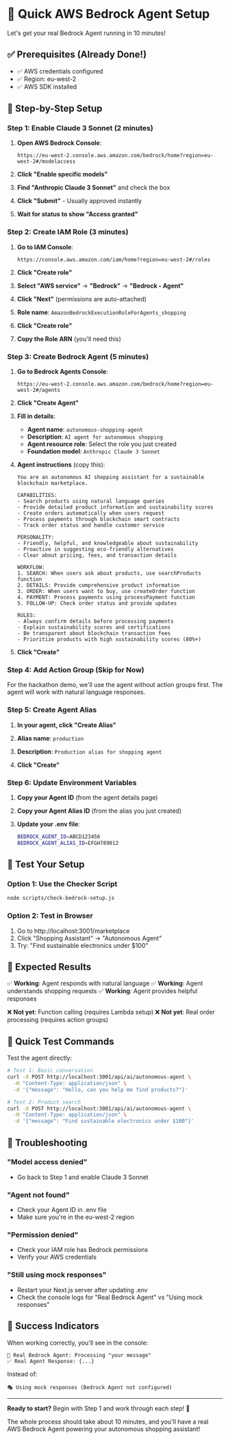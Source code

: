 # 🚀 Quick AWS Bedrock Agent Setup

Let's get your real Bedrock Agent running in 10 minutes!

## ✅ Prerequisites (Already Done!)
- ✅ AWS credentials configured
- ✅ Region: eu-west-2
- ✅ AWS SDK installed

## 🎯 Step-by-Step Setup

### Step 1: Enable Claude 3 Sonnet (2 minutes)

1. **Open AWS Bedrock Console**: 
   ```
   https://eu-west-2.console.aws.amazon.com/bedrock/home?region=eu-west-2#/modelaccess
   ```

2. **Click "Enable specific models"**

3. **Find "Anthropic Claude 3 Sonnet"** and check the box

4. **Click "Submit"** - Usually approved instantly

5. **Wait for status to show "Access granted"**

### Step 2: Create IAM Role (3 minutes)

1. **Go to IAM Console**:
   ```
   https://console.aws.amazon.com/iam/home?region=eu-west-2#/roles
   ```

2. **Click "Create role"**

3. **Select "AWS service"** → **"Bedrock"** → **"Bedrock - Agent"**

4. **Click "Next"** (permissions are auto-attached)

5. **Role name**: `AmazonBedrockExecutionRoleForAgents_shopping`

6. **Click "Create role"**

7. **Copy the Role ARN** (you'll need this)

### Step 3: Create Bedrock Agent (5 minutes)

1. **Go to Bedrock Agents Console**:
   ```
   https://eu-west-2.console.aws.amazon.com/bedrock/home?region=eu-west-2#/agents
   ```

2. **Click "Create Agent"**

3. **Fill in details**:
   - **Agent name**: `autonomous-shopping-agent`
   - **Description**: `AI agent for autonomous shopping`
   - **Agent resource role**: Select the role you just created
   - **Foundation model**: `Anthropic Claude 3 Sonnet`

4. **Agent instructions** (copy this):
   ```
   You are an autonomous AI shopping assistant for a sustainable blockchain marketplace. 

   CAPABILITIES:
   - Search products using natural language queries
   - Provide detailed product information and sustainability scores
   - Create orders automatically when users request
   - Process payments through blockchain smart contracts
   - Track order status and handle customer service

   PERSONALITY:
   - Friendly, helpful, and knowledgeable about sustainability
   - Proactive in suggesting eco-friendly alternatives
   - Clear about pricing, fees, and transaction details

   WORKFLOW:
   1. SEARCH: When users ask about products, use searchProducts function
   2. DETAILS: Provide comprehensive product information
   3. ORDER: When users want to buy, use createOrder function
   4. PAYMENT: Process payments using processPayment function
   5. FOLLOW-UP: Check order status and provide updates

   RULES:
   - Always confirm details before processing payments
   - Explain sustainability scores and certifications
   - Be transparent about blockchain transaction fees
   - Prioritize products with high sustainability scores (80%+)
   ```

5. **Click "Create"**

### Step 4: Add Action Group (Skip for Now)

For the hackathon demo, we'll use the agent without action groups first. The agent will work with natural language responses.

### Step 5: Create Agent Alias

1. **In your agent, click "Create Alias"**

2. **Alias name**: `production`

3. **Description**: `Production alias for shopping agent`

4. **Click "Create"**

### Step 6: Update Environment Variables

1. **Copy your Agent ID** (from the agent details page)

2. **Copy your Agent Alias ID** (from the alias you just created)

3. **Update your .env file**:
   ```bash
   BEDROCK_AGENT_ID=ABCD123456
   BEDROCK_AGENT_ALIAS_ID=EFGH789012
   ```

## 🧪 Test Your Setup

### Option 1: Use the Checker Script
```bash
node scripts/check-bedrock-setup.js
```

### Option 2: Test in Browser
1. Go to http://localhost:3001/marketplace
2. Click "Shopping Assistant" → "Autonomous Agent"
3. Try: "Find sustainable electronics under $100"

## 🎯 Expected Results

✅ **Working**: Agent responds with natural language
✅ **Working**: Agent understands shopping requests
✅ **Working**: Agent provides helpful responses

❌ **Not yet**: Function calling (requires Lambda setup)
❌ **Not yet**: Real order processing (requires action groups)

## 🚀 Quick Test Commands

Test the agent directly:
```bash
# Test 1: Basic conversation
curl -X POST http://localhost:3001/api/ai/autonomous-agent \
  -H "Content-Type: application/json" \
  -d '{"message": "Hello, can you help me find products?"}'

# Test 2: Product search
curl -X POST http://localhost:3001/api/ai/autonomous-agent \
  -H "Content-Type: application/json" \
  -d '{"message": "Find sustainable electronics under $100"}'
```

## 🔧 Troubleshooting

### "Model access denied"
- Go back to Step 1 and enable Claude 3 Sonnet

### "Agent not found" 
- Check your Agent ID in .env file
- Make sure you're in the eu-west-2 region

### "Permission denied"
- Check your IAM role has Bedrock permissions
- Verify your AWS credentials

### "Still using mock responses"
- Restart your Next.js server after updating .env
- Check the console logs for "Real Bedrock Agent" vs "Using mock responses"

## 🎉 Success Indicators

When working correctly, you'll see in the console:
```
🤖 Real Bedrock Agent: Processing "your message"
✅ Real Agent Response: {...}
```

Instead of:
```
🎭 Using mock responses (Bedrock Agent not configured)
```

---

**Ready to start?** Begin with Step 1 and work through each step! 🚀

The whole process should take about 10 minutes, and you'll have a real AWS Bedrock Agent powering your autonomous shopping assistant!
